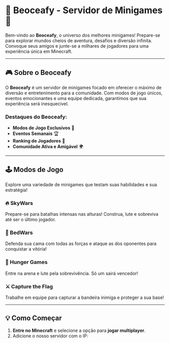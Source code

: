 # 🌌 Beoceafy - Servidor de Minigames 🚀

Bem-vindo ao **Beoceafy**, o universo dos melhores minigames! Prepare-se para explorar mundos cheios de aventura, desafios e diversão infinita. Convoque seus amigos e junte-se a milhares de jogadores para uma experiência única em Minecraft.

---

## 🎮 Sobre o Beoceafy
O **Beoceafy** é um servidor de minigames focado em oferecer o máximo de diversão e entretenimento para a comunidade. Com modos de jogo únicos, eventos emocionantes e uma equipe dedicada, garantimos que sua experiência será inesquecível.

### Destaques do Beoceafy:
- **Modos de Jogo Exclusivos** 🎲
- **Eventos Semanais** 🏆
- **Ranking de Jogadores** 🥇
- **Comunidade Ativa e Amigável** 🌍

---

## 🕹️ Modos de Jogo
Explore uma variedade de minigames que testam suas habilidades e sua estratégia!

### 🔥 SkyWars
Prepare-se para batalhas intensas nas alturas! Construa, lute e sobreviva até ser o último jogador.

### 🧱 BedWars
Defenda sua cama com todas as forças e ataque as dos oponentes para conquistar a vitória!

### 🏹 Hunger Games
Entre na arena e lute pela sobrevivência. Só um sairá vencedor!

### ⚔️ Capture the Flag
Trabalhe em equipe para capturar a bandeira inimiga e proteger a sua base!

---

## 💡 Como Começar
1. **Entre no Minecraft** e selecione a opção para **jogar multiplayer**.
2. Adicione o nosso servidor com o IP:
